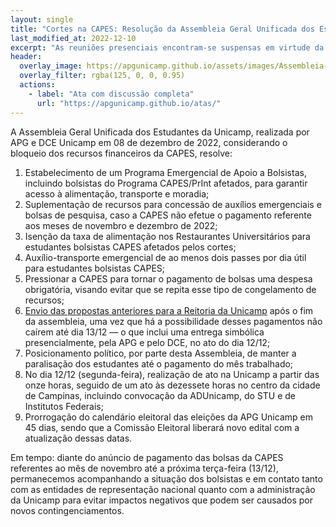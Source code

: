 ```yaml
---
layout: single
title: "Cortes na CAPES: Resolução da Assembleia Geral Unificada dos Estudantes"
last_modified_at: 2022-12-10
excerpt: "As reuniões presenciais encontram-se suspensas em virtude da pandemia da Covid-19"
header:
  overlay_image: https://apgunicamp.github.io/assets/images/Assembleia-1.jpeg
  overlay_filter: rgba(125, 0, 0, 0.95)
  actions:
    - label: "Ata com discussão completa"
      url: "https://apgunicamp.github.io/atas/"
---
```


A Assembleia Geral Unificada dos Estudantes da Unicamp, realizada por APG e DCE Unicamp em 08 de dezembro de 2022, considerando o bloqueio dos recursos financeiros da CAPES, resolve:

1. Estabelecimento de um Programa Emergencial de Apoio a Bolsistas, incluindo bolsistas do Programa CAPES/PrInt afetados, para garantir acesso à alimentação, transporte e moradia;
2. Suplementação de recursos para concessão de auxílios emergenciais e bolsas de pesquisa, caso a CAPES não efetue o pagamento referente aos meses de novembro e dezembro de 2022;
3. Isenção da taxa de alimentação nos Restaurantes Universitários para estudantes bolsistas CAPES afetados pelos cortes;
4. Auxílio-transporte emergencial de ao menos dois passes por dia útil para estudantes bolsistas CAPES;
5. Pressionar a CAPES para tornar o pagamento de bolsas uma despesa obrigatória, visando evitar que se repita esse tipo de congelamento de recursos;
6. [Envio das propostas anteriores para a Reitoria da Unicamp](https://drive.google.com/file/d/1Bj7KXn7WOMglKO_JlSZP9Frfq50CbkGa/view?usp=sharing) após o fim da assembleia, uma vez que há a possibilidade desses pagamentos não caírem até dia 13/12 — o que inclui uma entrega simbólica presencialmente, pela APG e pelo DCE, no ato do dia 12/12;
7. Posicionamento político, por parte desta Assembleia, de manter a paralisação dos estudantes até o pagamento do mês trabalhado;
8. No dia 12/12 (segunda-feira), realização de ato na Unicamp a partir das onze horas, seguido de um ato às dezessete horas no centro da cidade de Campinas, incluindo convocação da ADUnicamp, do STU e de Institutos Federais;
9. Prorrogação do calendário eleitoral das eleições da APG Unicamp em 45 dias, sendo que a Comissão Eleitoral liberará novo edital com a atualização dessas datas.

Em tempo: diante do anúncio de pagamento das bolsas da CAPES referentes ao mês de novembro até a próxima terça-feira (13/12), permanecemos acompanhando a situação dos bolsistas e em contato tanto com as entidades de representação nacional quanto com a administração da Unicamp para evitar impactos negativos que podem ser causados por novos contingenciamentos. 